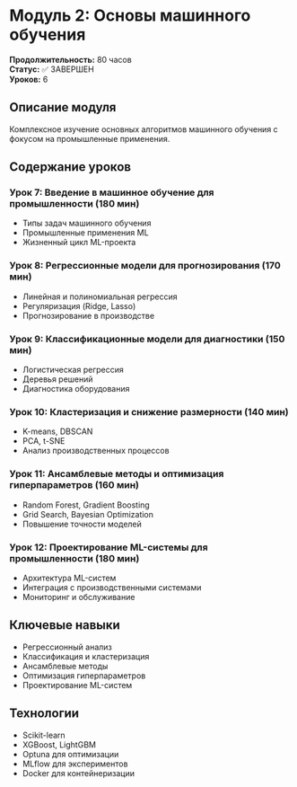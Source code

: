 # Модуль 2: Основы машинного обучения

**Продолжительность:** 80 часов  
**Статус:** ✅ ЗАВЕРШЕН  
**Уроков:** 6

## Описание модуля

Комплексное изучение основных алгоритмов машинного обучения с фокусом на промышленные применения.

## Содержание уроков

### Урок 7: Введение в машинное обучение для промышленности (180 мин)
- Типы задач машинного обучения
- Промышленные применения ML
- Жизненный цикл ML-проекта

### Урок 8: Регрессионные модели для прогнозирования (170 мин)
- Линейная и полиномиальная регрессия
- Регуляризация (Ridge, Lasso)
- Прогнозирование в производстве

### Урок 9: Классификационные модели для диагностики (150 мин)
- Логистическая регрессия
- Деревья решений
- Диагностика оборудования

### Урок 10: Кластеризация и снижение размерности (140 мин)
- K-means, DBSCAN
- PCA, t-SNE
- Анализ производственных процессов

### Урок 11: Ансамблевые методы и оптимизация гиперпараметров (160 мин)
- Random Forest, Gradient Boosting
- Grid Search, Bayesian Optimization
- Повышение точности моделей

### Урок 12: Проектирование ML-системы для промышленности (180 мин)
- Архитектура ML-систем
- Интеграция с производственными системами
- Мониторинг и обслуживание

## Ключевые навыки

- Регрессионный анализ
- Классификация и кластеризация
- Ансамблевые методы
- Оптимизация гиперпараметров
- Проектирование ML-систем

## Технологии

- Scikit-learn
- XGBoost, LightGBM
- Optuna для оптимизации
- MLflow для экспериментов
- Docker для контейнеризации

